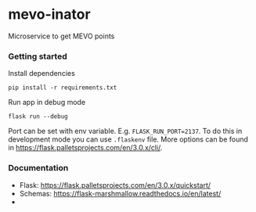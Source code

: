 # mevo-inator
Microservice to get MEVO points

### Getting started
Install dependencies
```
pip install -r requirements.txt
```

Run app in debug mode
```
flask run --debug
```

Port can be set with env variable. E.g. `FLASK_RUN_PORT=2137`. To do this in development mode you can use `.flaskenv` file.
More options can be found in https://flask.palletsprojects.com/en/3.0.x/cli/.

### Documentation
- Flask: https://flask.palletsprojects.com/en/3.0.x/quickstart/
- Schemas: https://flask-marshmallow.readthedocs.io/en/latest/
- 